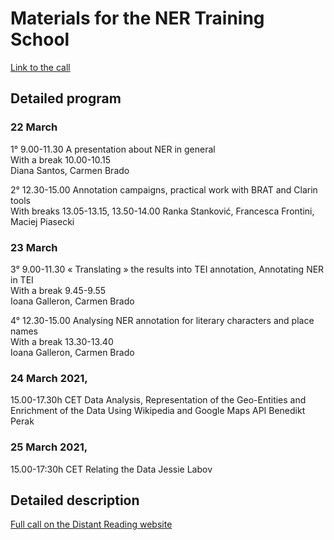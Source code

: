 # Materials for the NER Training School
[Link to the call](https://www.distant-reading.net/calls/call-ner-geo-tagging-ts/)

## Detailed program
### 22 March
1° 9.00-11.30
A presentation about NER in general  
With a break 10.00-10.15  
Diana Santos, Carmen Brado

2° 12.30-15.00
Annotation campaigns, practical work with BRAT and Clarin tools  
With breaks 13.05-13.15, 13.50-14.00 
Ranka Stanković, Francesca Frontini, Maciej Piasecki

### 23 March
3° 9.00-11.30
« Translating » the results into TEI annotation, Annotating NER in TEI  
With a break 9.45-9.55  
Ioana Galleron, Carmen Brado

4° 12.30-15.00
Analysing NER annotation for literary characters and place names  
With a break 13.30-13.40  
Ioana Galleron, Carmen Brado

### 24 March 2021, 
15.00-17.30h CET
 Data Analysis, Representation of the Geo-Entities and Enrichment of the Data Using Wikipedia and Google Maps API
 Benedikt Perak

### 25 March 2021,  
15.00-17:30h CET
Relating the Data 
Jessie Labov

## Detailed description
[Full call on the Distant Reading website](https://www.distant-reading.net/calls/call-ner-geo-tagging-ts/)
